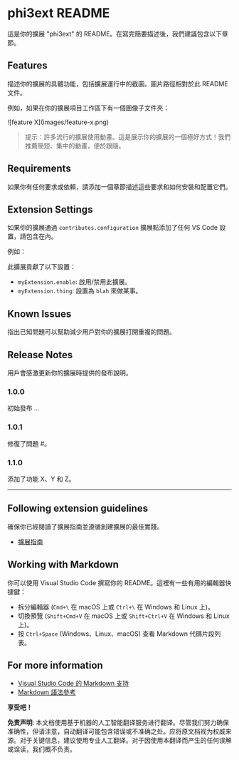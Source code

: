 # phi3ext README

這是你的擴展 "phi3ext" 的 README。在寫完簡要描述後，我們建議包含以下章節。

## Features

描述你的擴展的具體功能，包括擴展運行中的截圖。圖片路徑相對於此 README 文件。

例如，如果在你的擴展項目工作區下有一個圖像子文件夾：

\!\[feature X\]\(images/feature-x.png\)

> 提示：許多流行的擴展使用動畫。這是展示你的擴展的一個極好方式！我們推薦簡短、集中的動畫，便於跟隨。

## Requirements

如果你有任何要求或依賴，請添加一個章節描述這些要求和如何安裝和配置它們。

## Extension Settings

如果你的擴展通過 `contributes.configuration` 擴展點添加了任何 VS Code 設置，請包含在內。

例如：

此擴展貢獻了以下設置：

* `myExtension.enable`: 啟用/禁用此擴展。
* `myExtension.thing`: 設置為 `blah` 來做某事。

## Known Issues

指出已知問題可以幫助減少用戶對你的擴展打開重複的問題。

## Release Notes

用戶會感激更新你的擴展時提供的發布說明。

### 1.0.0

初始發布 ...

### 1.0.1

修復了問題 #。

### 1.1.0

添加了功能 X、Y 和 Z。

---

## Following extension guidelines

確保你已經閱讀了擴展指南並遵循創建擴展的最佳實踐。

* [擴展指南](https://code.visualstudio.com/api/references/extension-guidelines?WT.mc_id=aiml-137032-kinfeylo)

## Working with Markdown

你可以使用 Visual Studio Code 撰寫你的 README。這裡有一些有用的編輯器快捷鍵：

* 拆分編輯器 (`Cmd+\` 在 macOS 上或 `Ctrl+\` 在 Windows 和 Linux 上)。
* 切換預覽 (`Shift+Cmd+V` 在 macOS 上或 `Shift+Ctrl+V` 在 Windows 和 Linux 上)。
* 按 `Ctrl+Space` (Windows、Linux、macOS) 查看 Markdown 代碼片段列表。

## For more information

* [Visual Studio Code 的 Markdown 支持](https://code.visualstudio.com/docs/languages/markdown?WT.mc_id=aiml-137032-kinfeylo)
* [Markdown 語法參考](https://help.github.com/articles/markdown-basics/)

**享受吧！**

**免责声明**:
本文档使用基于机器的人工智能翻译服务进行翻译。尽管我们努力确保准确性，但请注意，自动翻译可能包含错误或不准确之处。应将原文档视为权威来源。对于关键信息，建议使用专业人工翻译。对于因使用本翻译而产生的任何误解或误读，我们概不负责。